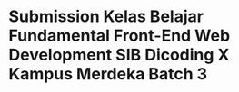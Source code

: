 # Submission Kelas Belajar Fundamental Front-End Web Development SIB Dicoding X Kampus Merdeka Batch 3
